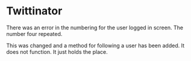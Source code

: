# Twittinator

There was an error in the numbering for the user logged in screen. The number four repeated.

This was changed and a method for following a user has been added. It does not function. It just holds the place.
